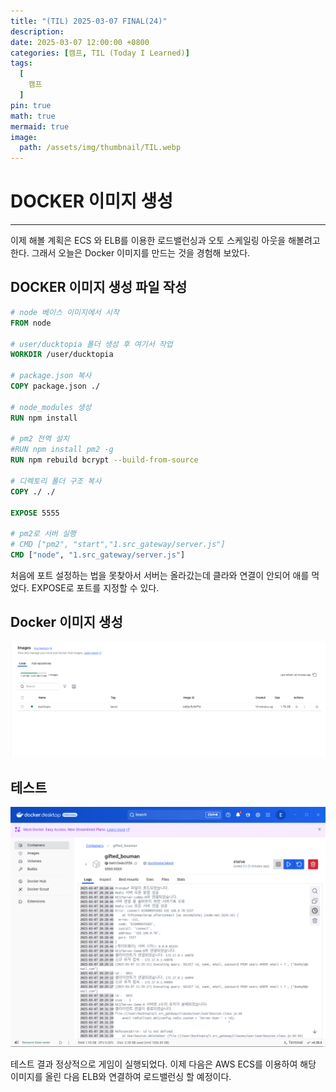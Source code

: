 ```yaml
---
title: "(TIL) 2025-03-07 FINAL(24)"
description: 
date: 2025-03-07 12:00:00 +0800
categories: [캠프, TIL (Today I Learned)]
tags:
  [
    캠프
  ]
pin: true
math: true
mermaid: true
image:
  path: /assets/img/thumbnail/TIL.webp
---
```


# DOCKER 이미지 생성

--- 

이제 해볼 계획은 ECS 와 ELB를 이용한 로드밸런싱과 오토 스케일링 아웃을 해볼려고 한다. 그래서 오늘은 Docker 이미지를 만드는 것을 경험해 보았다.

## DOCKER 이미지 생성 파일 작성

```dockerfile
# node 베이스 이미지에서 시작
FROM node

# user/ducktopia 폴더 생성 후 여기서 작업
WORKDIR /user/ducktopia

# package.json 복사
COPY package.json ./

# node_modules 생성
RUN npm install

# pm2 전역 설치
#RUN npm install pm2 -g
RUN npm rebuild bcrypt --build-from-source

# 디렉토리 폴더 구조 복사
COPY ./ ./

EXPOSE 5555

# pm2로 서버 실행
# CMD ["pm2", "start","1.src_gateway/server.js"]
CMD ["node", "1.src_gateway/server.js"]
```

처음에 포트 설정하는 법을 못찾아서 서버는 올라갔는데 클라와 연결이 안되어 애를 먹었다. EXPOSE로 포트를 지정할 수 있다.

## Docker 이미지 생성
![사진1](/assets/img/TIL/250307/002.png)

## 테스트 
![사진1](/assets/img/TIL/250307/001.png)

테스트 결과 정상적으로 게임이 실행되었다. 이제 다음은 AWS ECS를 이용하여 해당 이미지를 올린 다음 ELB와 연결하여 로드밸런싱 할 예정이다.


